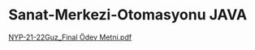 # Sanat-Merkezi-Otomasyonu JAVA
[NYP-21-22Guz_Final Ödev Metni.pdf](https://github.com/mustafadag525/Sanat-Merkezi-Otomasyonu/files/8068628/NYP-21-22Guz_Final.Odev.Metni.pdf)
